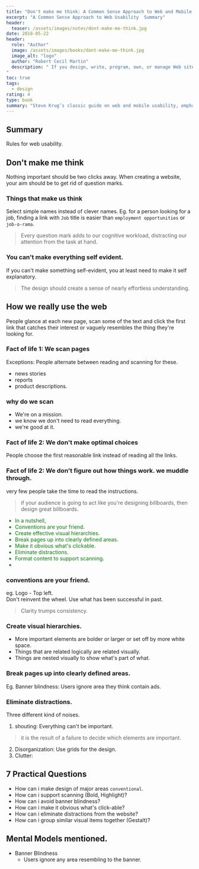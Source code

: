 ```yaml
---
title: "Don't make me think: A Common Sense Approach to Web and Mobile Usability"
excerpt: "A Common Sense Approach to Web Usability  Summary"
header:
  teaser: /assets/images/notes/dont-make-me-think.jpg
date: 2018-05-22
header:
  role: "Author"
  image: /assets/images/books/dont-make-me-think.jpg
  image_alt: "logo"
  author: "Robert Cecil Martin"
  description: " If you design, write, program, own, or manage Web sites, you must read this book.
"
toc: true
tags:
  - design
rating: 4
type: book
summary: "Steve Krug’s classic guide on web and mobile usability, emphasizing intuitive design that requires minimal user effort to navigate and understand."
---
```



## Summary
Rules for web usability.

## Don't make me think
Nothing important should be two clicks away. 
When creating a website, your aim should be to get rid of question marks.

### Things that make us think

Select simple names instead of clever names.
Eg. for a person looking for a job, finding a link with `Job` title is easier than `employment opportunities` or `job-o-rama`.

> Every question mark adds to our cognitive workload, distracting our attention from the task at hand.

### You can't make everything self evident.
If you can't make something self-evident, you at least need to make it self explanatory. 
>The design should create a sense of nearly effortless understanding.

## How we really use the web
People glance at each new page, scan some of the text and click the first link that catches their interest or vaguely resembles the thing they're looking for.

### Fact of life 1: We scan pages

Exceptions: People alternate between reading and scanning for these.
* news stories
* reports
* product descriptions.

### why do we scan
* We're on a mission.
* we know we don't need to read everything.
* we're good at it.

### Fact of life 2: We don't make optimal choices
People choose the first reasonable link instead of reading all the links.

### Fact of life 2: We don't figure out how things work. we muddle through.
very few people take the time to read the instructions.
> if your audience is going to act like you're designing billboards, then design great billboards.    

<span style="color:green">

  - In a nutshell,
  - Conventions are your friend.
  - Create effective visual hierarchies.
  - Break pages up into clearly defined areas.
  - Make it obvious what's clickable.
  - Eliminate distractions.
  - Format content to support scanning.
  - 
</span>

### conventions are your friend.
eg. Logo - Top left.   
Don't reinvent the wheel.
Use what has been successful in past.
> Clarity trumps consistency.  

### Create visual hierarchies.
* More important elements are bolder or larger or set off by more white space.
* Things that are related logically are related visually.
* Things are nested visually to show what's part of what.

### Break pages up into clearly defined areas.
Eg. Banner blindness: Users ignore area they think contain ads.

### Eliminate distractions.
Three different kind of noises.
1. shouting: Everything can't be important.
> it is the result of a failure to decide which elements are important.
2. Disorganization: Use grids for the design.
3. Clutter: 




## 7 Practical Questions
  - How can i make design of major areas `conventional`.
  - How can i support scanning (Bold, Highlight)?
  - How can i avoid banner blindness?
  - How can i make it obvious what's click-able?
  - How can i eliminate distractions from the website?
  - How can i group similar visual items together (Gestalt)?


## Mental Models mentioned.
  - Banner Blindness
    - Users ignore any area resembling to the banner. 